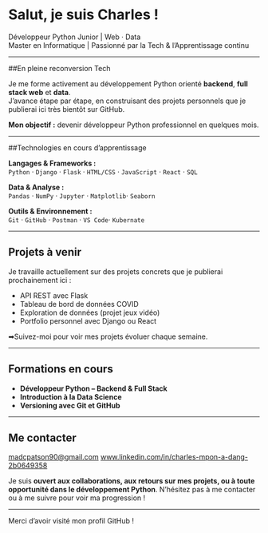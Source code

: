 # Salut, je suis Charles !

Développeur Python Junior | Web · Data  
Master en Informatique | Passionné par la Tech & l’Apprentissage continu

---

##En pleine reconversion Tech

Je me forme activement au développement Python orienté **backend**, **full stack web** et **data**.  
J’avance étape par étape, en construisant des projets personnels que je publierai ici très bientôt sur GitHub.

**Mon objectif :** devenir développeur Python professionnel en quelques mois.

---

##Technologies en cours d’apprentissage

**Langages & Frameworks :**  
`Python` · `Django` · `Flask` · `HTML/CSS` · `JavaScript` · `React` · `SQL`

**Data & Analyse :**  
`Pandas` · `NumPy` · `Jupyter` · `Matplotlib`· `Seaborn`

**Outils & Environnement :**  
`Git` · `GitHub` · `Postman` · `VS Code`· `Kubernate`

---

## Projets à venir

Je travaille actuellement sur des projets concrets que je publierai prochainement ici :  
- API REST avec Flask  
- Tableau de bord de données COVID  
- Exploration de données (projet jeux vidéo)  
- Portfolio personnel avec Django ou React  

➡Suivez-moi pour voir mes projets évoluer chaque semaine.

---

## Formations en cours

- **Développeur Python – Backend & Full Stack**  
- **Introduction à la Data Science**  
- **Versioning avec Git et GitHub**

---

## Me contacter

madcpatson90@gmail.com 
www.linkedin.com/in/charles-mpon-a-dang-2b0649358

Je suis **ouvert aux collaborations, aux retours sur mes projets, ou à toute opportunité dans le développement Python**. N’hésitez pas à me contacter ou à me suivre pour voir ma progression !

---

Merci d’avoir visité mon profil GitHub !




